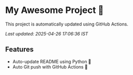 # My Awesome Project 🚀

This project is automatically updated using GitHub Actions.

_Last updated: 2025-04-26 17:06:36 IST_

## Features
- Auto-update README using Python 🐍
- Auto Git push with GitHub Actions 🤖
